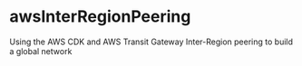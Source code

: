 # awsInterRegionPeering
Using the AWS CDK and AWS Transit Gateway Inter-Region peering to build a global network
